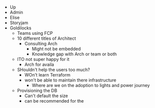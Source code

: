 - Up
- Admin
- Elise
- Storyjam
- Goldilocks
	- Teams using FCP
	- 10 different titles of Architect
		- Consulting Arch
			- Might not be embedded
			- Knowledge gap with Arch or team or both
	- ITO not super happy for it
		- Arch for availa
	- SHouldn't help the users too much?
		- WOn't learn Terraform
		- won't be able to maintain there infrastructure
			- Where are we on the adoption to lights and power journey
	- Provisioning the DB
		- Can't default the size
		- can be recommended for the